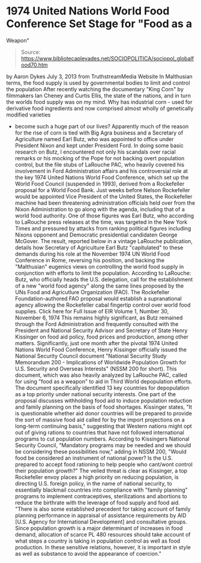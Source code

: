 # 1974 United Nations World Food Conference Set Stage for "Food as a 
Weapon"

> Source: https://www.bibliotecapleyades.net/SOCIOPOLITICA/sociopol_globalfood70.htm

by Aaron Dykes
July 3, 2013
from
TruthstreamMedia Website
In Malthusian terms,
the food supply is used by
governmental bodies
to limit and control the population
After recently watching the documentary
"King Corn" by filmmakers
Ian Cheney and Curtis Ellis, the state of the
nations, and in turn the worlds food supply was on my mind.
Why has
industrial corn - used for derivative food ingredients and now comprised almost wholly
of
genetically modified varieties
- become such a huge part of our
lives?
Apparently much of the reason for the rise of
corn is tied with Big Agra business and a
Secretary of Agriculture named
Earl Butz, who was appointed to office under
President Nixon and kept under President Ford.
In doing some basic research
on Butz, I encountered not only his scandals over racial remarks or his
mocking of the Pope for not backing overt population control, but the
file stubs of LaRouche PAC,
who heavily covered his involvement in Ford Administration affairs and his
controversial role at the key
1974 United Nations World Food Conference, which set up the World Food
Council (suspended in 1993), derived from a
Rockefeller proposal for a World Food Bank.
Just weeks before
Nelson Rockefeller would be
appointed Vice President of the United
States,
the Rockefeller machine had been
threatening administration officials held over from the Nixon
Administration
to go along with the agenda, including that of a world food authority.
One
of those figures was Earl Butz, who according to LaRouche press releases at
the time, was
targeted in the New York Times and pressured by attacks from ranking
political figures including
Nixons opponent and Democratic presidential candidaten
George McGover.
The result, reported below in a vintage LaRouche
publication, details how Secretary of Agriculture Earl Butz "capitulated" to
these demands during his role at the November 1974 UN World Food Conference
in Rome, reversing his position, and backing the "Malthusian" eugenics views
on controlling the world food supply in conjunction with efforts to limit
the population.
According to
LaRouche:
Butz, who officially heads the U.S.
delegation, call for the establishment of a new "world food agency"
along the same lines proposed by the UNs Food and Agricutlure
Organization (FAO).
The Rockefeller Foundation-authored FAO proposal
would establish a supranational agency allowing the Rockefeller cabal
fingertip control over world food supplies.
Click here for Full Issue of EIR
Volume 1,
Number 30, November 6, 1974
This remains highly significant, as Butz
remained through the Ford Administration and frequently consulted with the
President and National Security Advisor and Secretary of State
Henry
Kissinger on food aid policy, food prices and production, among other
matters.
Significantly, just one month after the pivotal
1974 United Nations World Food Conference, Henry Kissinger officially issued
the National Security Council document "National
Security Study Memorandum 200 - Implications of Worldwide Population Growth
for U.S. Security and Overseas Interests" (NSSM 200 for short).
This document, which was also heavily analyzed
by
LaRouche PAC, called for
using "food as a weapon" to
aid in Third World depopulation efforts.
The document specifically
identified 13 key countries for depopulation
as a top priority under national security interests. One part of the
proposal discusses withholding food aid to induce population reduction and
family planning on the basis of food shortages.
Kissinger states,
"It is questionable whether
aid donor countries will be prepared to provide the sort of massive food aid
called for by the import projections on a long-term continuing basis,"
suggesting that Western nations might opt out of giving rations to countries
that have not followed international programs to cut population numbers.
According to Kissingers National Security
Council,
"Mandatory programs may be needed and we
should be considering these possibilities now," adding in NSSM 200, "Would
food be considered an instrument of national power?
Is the
U.S. prepared to accept food rationing
to help people who cant/wont control
their population growth?"
The veiled threat is clear as Kissinger, a top
Rockefeller envoy places a high priority on reducing population, is
directing U.S. foreign policy, in the name of national security, to
essentially blackmail countries into compliance with "family planning"
programs to implement contraceptives, sterilizations and abortions to reduce
the birthrate with the leverage of food supply and food aid.
"There is also some established precedent
for taking account of family planning performance in appraisal of
assistance requirements by AID [U.S. Agency for International
Development] and consultative groups.
Since population growth is a major
determinant of increases in food demand,
allocation of scarce
PL 480 resources
should take account of what steps a country is taking in population
control as well as food production.
In these sensitive relations, however, it is
important in style as well as substance to
avoid the
appearance of coercion."
